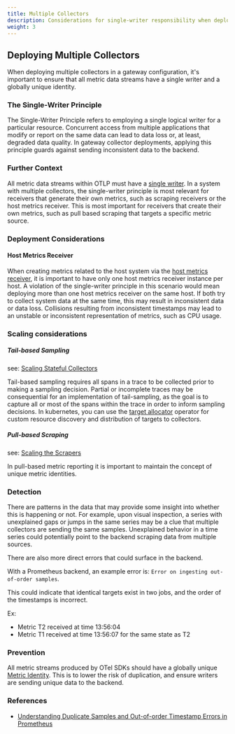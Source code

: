 ```yaml
---
title: Multiple Collectors
description: Considerations for single-writer responsibility when deploying multiple collectors in a gateway configuration.
weight: 3
---
```


## Deploying Multiple Collectors

When deploying multiple collectors in a gateway configuration, it's important to
ensure that all metric data streams have a single writer and a globally unique identity.


### The Single-Writer Principle

The Single-Writer Principle refers to employing a single logical writer for a particular resource.
Concurrent access from multiple applications that modify or report on the same data can lead to data
loss or, at least, degraded data quality. In gateway collector deployments, applying this principle guards
against sending inconsistent data to the backend.

### Further Context

All metric data streams within OTLP must have a [single writer](https://opentelemetry.io/docs/specs/otel/metrics/data-model/#single-writer).
In a system with multiple collectors, the single-writer principle is most relevant for receivers that generate their
own metrics, such as scraping receivers or the host metrics receiver.
This is most important for receivers that create their own metrics, such as pull based scraping
that targets a specific metric source.

### Deployment Considerations

#### Host Metrics Receiver

When creating metrics related to the host system via the [host metrics receiver](https://github.com/open-telemetry/opentelemetry-collector-contrib/tree/main/receiver/hostmetricsreceiver),
it is important to have only one host metrics receiver instance per host.
A violation of the single-writer principle in this scenario would mean deploying more than one host metrics receiver
on the same host. If both try to collect system data at the same time, this may result in
inconsistent data or data loss. Collisions resulting from inconsistent timestamps may lead to an unstable or inconsistent
representation of metrics, such as CPU usage.

### Scaling considerations

##### Tail-based Sampling
see: [Scaling Stateful Collectors](https://opentelemetry.io/docs/collector/scaling/)


Tail-based sampling requires all spans in a trace to be collected prior to making
a sampling decision. Partial or incomplete traces may be consequential for an implementation of
tail-sampling, as the goal is to capture all or most of the spans within the trace in order
to inform sampling decisions. In kubernetes, you can use the
[target allocator](https://opentelemetry.io/docs/kubernetes/operator/target-allocator/) operator
for custom resource discovery and distribution of targets to collectors.



##### Pull-based Scraping
see: [Scaling the Scrapers](https://opentelemetry.io/docs/collector/scaling/)

In pull-based metric reporting it is important to maintain the concept of unique metric identities.


### Detection

There are patterns in the data that may provide some insight into whether this is happening or not.
For example, upon visual inspection, a series with unexplained gaps or jumps in the same series may be a clue that
multiple collectors are sending the same samples. Unexplained behavior in a time series could potentially
point to the backend scraping data from multiple sources.

There are also more direct errors that could surface in the backend.

With a Prometheus backend, an example error is: `Error on ingesting out-of-order samples`.

This could indicate that identical targets exist in two jobs, and the order of the timestamps
is incorrect.

Ex:
- Metric T2 received at time 13:56:04
- Metric T1 received at time 13:56:07 for the same state as T2

### Prevention

All metric streams produced by OTel SDKs should have a globally unique [Metric Identity](https://opentelemetry.io/docs/specs/otel/metrics/data-model/#opentelemetry-protocol-data-model-producer-recommendations).
This is to lower the risk of duplication, and ensure writers are sending unique data to the backend.


### References

- [Understanding Duplicate Samples and Out-of-order Timestamp Errors in Prometheus
  ](https://promlabs.com/blog/2022/12/15/understanding-duplicate-samples-and-out-of-order-timestamp-errors-in-prometheus)
